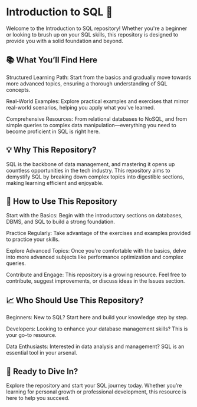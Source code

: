 # Introduction to SQL 🚀
Welcome to the Introduction to SQL repository! Whether you're a beginner or looking to brush up on your SQL skills, this repository is designed to provide you with a solid foundation and beyond.

## 📚 What You’ll Find Here
Structured Learning Path: Start from the basics and gradually move towards more advanced topics, ensuring a thorough understanding of SQL concepts.

Real-World Examples: Explore practical examples and exercises that mirror real-world scenarios, helping you apply what you've learned.

Comprehensive Resources: From relational databases to NoSQL, and from simple queries to complex data manipulation—everything you need to become proficient in SQL is right here.

## 💡 Why This Repository?
SQL is the backbone of data management, and mastering it opens up countless opportunities in the tech industry. This repository aims to demystify SQL by breaking down complex topics into digestible sections, making learning efficient and enjoyable.

## 🌟 How to Use This Repository
Start with the Basics: Begin with the introductory sections on databases, DBMS, and SQL to build a strong foundation.

Practice Regularly: Take advantage of the exercises and examples provided to practice your skills.

Explore Advanced Topics: Once you're comfortable with the basics, delve into more advanced subjects like performance optimization and complex queries.

Contribute and Engage: This repository is a growing resource. Feel free to contribute, suggest improvements, or discuss ideas in the Issues section.

## 📈 Who Should Use This Repository?
Beginners: New to SQL? Start here and build your knowledge step by step.

Developers: Looking to enhance your database management skills? This is your go-to resource.

Data Enthusiasts: Interested in data analysis and management? SQL is an essential tool in your arsenal.

## 🚀 Ready to Dive In?
Explore the repository and start your SQL journey today. Whether you’re learning for personal growth or professional development, this resource is here to help you succeed.
